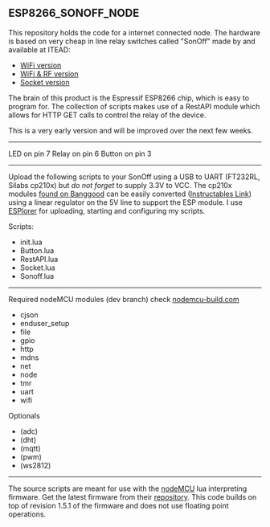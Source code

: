 ## ESP8266_SONOFF_NODE

This repository holds the code for a internet connected node. The hardware is based on very cheap in line relay switches called "SonOff" made by and available at ITEAD:
- [WiFi version](https://www.itead.cc/sonoff-wifi-wireless-switch.html)
- [WiFi & RF version](https://www.itead.cc/smart-home/im151116003.html)
- [Socket version](https://www.itead.cc/smart-home/slampher-wifi-wireless-light-holder.html)

The brain of this product is the Espressif ESP8266 chip, which is easy to program for. The collection of scripts makes use of a RestAPI module which allows for HTTP GET calls to control the relay of the device.

This is a very early version and will be improved over the next few weeks.

--------------

LED on pin 7
Relay on pin 6
Button on pin 3

--------------

Upload the following scripts to your SonOff using a USB to UART (FT232RL, Silabs cp210x) but _do not forget_ to supply 3.3V to VCC. The cp210x modules [found on Banggood](http://www.banggood.com/search/cp2102.html) can be easily converted ([Instructables Link](http://www.instructables.com/id/Mod-a-USB-to-TTL-Serial-Adapter-CP2102-to-program--1/)) using a linear regulator on the 5V line to support the ESP module.
I use [ESPlorer](http://esp8266.ru/esplorer/) for uploading, starting and configuring my scripts.

Scripts:
- init.lua
- Button.lua
- RestAPI.lua
- Socket.lua
- Sonoff.lua

--------------

Required nodeMCU modules (dev branch) check [nodemcu-build.com](http://nodemcu-build.com)

- cjson
- enduser_setup
- file
- gpio
- http
- mdns
- net
- node
- tmr
- uart
- wifi

Optionals
- (adc)
- (dht)
- (mqtt)
- (pwm)
- (ws2812)

--------------

The source scripts are meant for use with the [nodeMCU](https://github.com/nodemcu/nodemcu-firmware/tree/dev) lua interpreting firmware. Get the latest firmware from their [repository](https://github.com/nodemcu/nodemcu-firmware).
This code builds on top of revision 1.5.1 of the firmware and does not use floating point operations.
